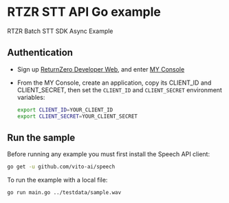 # RTZR STT API Go example

RTZR Batch STT SDK Async Example

## Authentication

* Sign up [ReturnZero Developer Web][rtzr-dev], and enter [MY Console][my-console]
* From the MY Console, create an application,
  copy its CLIENT_ID and CLIENT_SECRET, then set the 
  `CLIENT_ID` and `CLIENT_SECRET` environment variables:

  ```bash
  export CLIENT_ID=YOUR_CLIENT_ID
  export CLIENT_SECRET=YOUR_CLIENT_SECRET
  ```

[rtzr-dev]: https://developers.rtzr.ai/
[my-console]: https://developers.rtzr.ai/dashboard

## Run the sample

Before running any example you must first install the Speech API client:

```bash
go get -u github.com/vito-ai/speech
```

To run the example with a local file:

```bash
go run main.go ../testdata/sample.wav
```